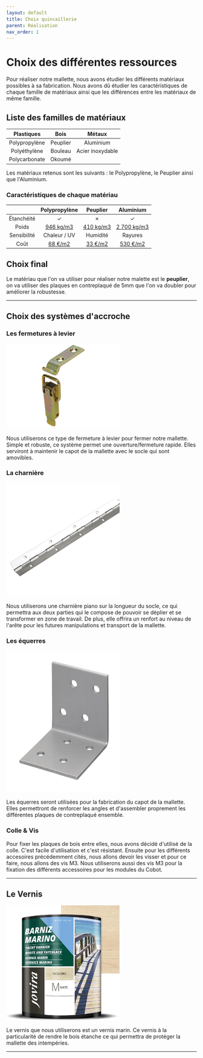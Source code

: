 ```yaml
---
layout: default
title: Choix quincaillerie
parent: Réalisation
nav_order: 1
---
```


# Choix des différentes ressources

Pour réaliser notre mallette, nous avons étudier les différents matériaux possibles à sa fabrication.
Nous avons dû étudier les caractéristiques de chaque famille de matériaux ainsi que les différences entre les matériaux de même famille.

## Liste des familles de matériaux

| Plastiques    | Bois     |      Métaux     |
| :-----------: | :------: | :-------------: |
| Polypropylène | Peuplier | Aluminium       |
| Polyéthylène  | Bouleau  | Acier inoxydable|
| Polycarbonate | Okoumé   |                 |

Les matériaux retenus sont les suivants : le Polypropylène, le Peuplier ainsi que l'Aluminium.

### Caractéristiques de chaque matériau

|             | Polypropylène |  Peuplier |  Aluminium  |
| :---------: | :-----------: | :-------: | :---------: |
| Étanchéité  |       ✓       |     ✗     |      ✓      |
|    Poids    |   [946 kg/m3](https://blogue.polyalto.com/les-plastiques-sont-ils-legers#:~:text=Polypropylène%20%3A%20946%20kg%2Fm3)   | [410 kg/m3](https://www.leroymerlin.fr/produits/menuiserie/panneau-planche-et-materiaux-bois/panneau-bois-agglomere-mdf/panneau-bois-recoupable/panneau-contreplaque-peuplier-ep-6-mm-x-l-150-x-60-cm-82707653.html) | [2 700 kg/m3](https://blogue.polyalto.com/les-plastiques-sont-ils-legers#:~:text=Aluminium%20%3A%202700%20kg%2Fm3) |
| Sensibilité |  Chaleur / UV |  Humidité |   Rayures   |  
| Coût |  [68 €/m2](https://www.polydis.fr/pp-extrude-gris-7032-2000x1000-mm-c2x40088463) |  [33 €/m2](https://www.leroymerlin.fr/produits/menuiserie/panneau-planche-et-materiaux-bois/panneau-bois-agglomere-mdf/panneau-bois-recoupable/panneau-contreplaque-peuplier-ep-6-mm-x-l-150-x-60-cm-82707653.html) |   [530 €/m2](https://fr.rs-online.com/web/p/feuilles-metalliques/7781661?cm_mmc=FR-PLA-DS3A-_-google-_-CSS_FR_FR_ePMax_Low-_--_-7781661&matchtype=&&gad_source=1&gclid=CjwKCAjwkuqvBhAQEiwA65XxQPn9M6ERE-UFnZ-qpu5_QKVQ-W7J1bDxwgeYIAuFi_Us82aQZu0H2hoC0rUQAvD_BwE&gclsrc=aw.ds) |

## Choix final

Le matériau que l'on va utiliser pour réaliser notre malette est le **peuplier**, on va utiliser des plaques en contreplaqué de 5mm que l'on va doubler pour améliorer la robustesse.

---

## Choix des systèmes d'accroche

### Les fermetures à levier

![photo fermeture à levier](../shared-assets/images/photo_fermeture_levier.jpg)

Nous utiliserons ce type de fermeture à levier pour fermer notre mallette. Simple et robuste, ce système permet une ouverture/fermeture rapide.
Elles serviront à maintenir le capot de la mallette avec le socle qui sont amovibles.

### La charnière

![photo charnière](../shared-assets/images/photo_charniere.jpg)

Nous utiliserons une charnière piano sur la longueur du socle, ce qui permettra aux deux parties qui le compose de pouvoir se déplier et se transformer en zone de travail.
De plus, elle offrira un renfort au niveau de l'arête pour les futures manipulations et transport de la mallette.

### Les équerres

![photo charnière](../shared-assets/images/photo_equerre.jpg)

Les équerres seront utilisées pour la fabrication du capot de la mallette.
Elles permettront de renforcer les angles et d'assembler proprement les différentes plaques de contreplaqué ensemble.

### Colle & Vis

Pour fixer les plaques de bois entre elles, nous avons décidé d'utilisé de la colle.
C'est facile d'utilisation et c'est résistant.
Ensuite pour les différents accesoires précédemment cités, nous allons devoir les visser et pour ce faire, nous allons des vis M3.
Nous utiliserons aussi des vis M3 pour la fixation des différents accessoires pour les modules du Cobot.

---

## Le Vernis

![photo vernis](../shared-assets/images/photo_vernis_bois.jpg)

Le vernis que nous utiliserons est un vernis marin.
Ce vernis à la particularité de rendre le bois étanche ce qui permettra de protéger la mallette des intempéries.

<style>
    img{
        width: 300px;
        height: auto;
    }
</style>

---